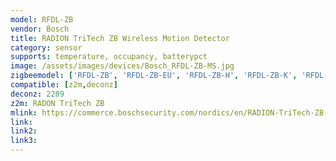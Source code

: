 ```yaml
---
model: RFDL-ZB
vendor: Bosch
title: RADION TriTech ZB Wireless Motion Detector
category: sensor
supports: temperature, occupancy, batterypct
image: /assets/images/devices/Bosch_RFDL-ZB-MS.jpg
zigbeemodel: ['RFDL-ZB', 'RFDL-ZB-EU', 'RFDL-ZB-H', 'RFDL-ZB-K', 'RFDL-ZB-CHI', 'RFDL-ZB-MS', 'RFDL-ZB-ES', 'RFPR-ZB','RFPR-ZB-EU', 'RFPR-ZB-CHI', 'RFPR-ZB-ES', 'RFPR-ZB-MS']
compatible: [z2m,deconz]
deconz: 2289
z2m: RADON TriTech ZB
mlink: https://commerce.boschsecurity.com/nordics/en/RADION-TriTech-ZB-Wireless-Motion-Detector/p/20373235339/
link: 
link2: 
link3: 
---
```

